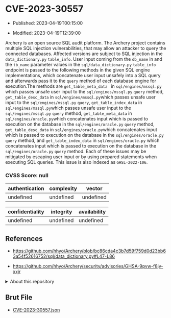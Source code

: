 # CVE-2023-30557

- Published: 2023-04-19T00:15:00

- Modified: 2023-04-19T12:39:00

Archery is an open source SQL audit platform. The Archery project contains multiple SQL injection vulnerabilities, that may allow an attacker to query the connected databases. Affected versions are subject to SQL injection in the `data_dictionary.py` `table_info`. User input coming from the `db_name` in and the `tb_name` parameter values in the `sql/data_dictionary.py` `table_info` endpoint is passed to the following methods in the given SQL engine implementations, which concatenate user input unsafely into a SQL query and afterwards pass it to the `query` method of each database engine for execution.The methods are `get_table_meta_data ` in `sql/engines/mssql.py` which passes unsafe user input to the `sql/engines/mssql.py` `query` method, `get_table_desc_data` in `sql/engines/mssql.py`which passes unsafe user input to the `sql/engines/mssql.py` `query`, `get_table_index_data` in `sql/engines/mssql.py`which passes unsafe user input to the `sql/engines/mssql.py` `query` method, `get_table_meta_data` in `sql/engines/oracle.py`which concatenates input which is passed to execution on the database in the `sql/engines/oracle.py` `query` method, `get_table_desc_data` in `sql/engines/oracle.py`which concatenates input which is passed to execution on the database in the `sql/engines/oracle.py` `query` method, and `get_table_index_data` in `sql/engines/oracle.py` which concatenates input which is passed to execution on the database in the `sql/engines/oracle.py` `query` method. Each of these issues may be mitigated by escaping user input or by using prepared statements when executing SQL queries. This issue is also indexed as `GHSL-2022-106`.

### CVSS Score: **null**

| authentication | complexity | vector |
| --- | --- | --- |
| undefined | undefined | undefined |

| confidentiality | integrity | availability |
| --- | --- | --- |
| undefined | undefined | undefined |

## References

* https://github.com/hhyo/Archery/blob/bc86cda4c3b7d59f759d0d23bb63a54f52616752/sql/data_dictionary.py#L47-L86

* https://github.com/hhyo/Archery/security/advisories/GHSA-9pvw-f8jv-xxjr

<details>
<summary>About this repository</summary> 

  This repository is part of the project [Live Hack CVE](https://github.com/Live-Hack-CVE). Main website can be found [www.live-hack.org](https://www.live-hack.org) 
  
  Made by [Sn0wAlice](https://github.com/Sn0wAlice) for the people that care about security and need to have a feed of the latest CVEs. Hope you enjoy it, don't forget to star the repo and follow me on [Twitter](https://twitter.com/Sn0wAlice) and [Github](https://github.com/Sn0wAlice). And that is my [personnal website](https://www.alice-snow.me/)

  - [Home Page](https://github.com/Live-Hack-CVE)
  - [Framework](https://github.com/Live-Hack-CVE/cve-framework)
  - [CVE database](https://github.com/Live-Hack-CVE/full_database)
  - [Changelog](https://github.com/Live-Hack-CVE/Changelog)
</details>

## Brut File

* [CVE-2023-30557.json](https://raw.githubusercontent.com/Live-Hack-CVE/full_database/main/cves/2023/CVE-2023-30557.json)

